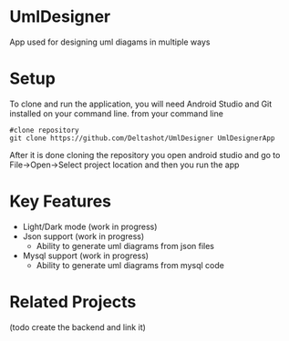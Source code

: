 # UmlDesigner

App used for designing uml diagams in multiple ways

# Setup

To clone and run the application, you will need Android Studio and Git installed on your command line.
from your command line
```
#clone repository
git clone https://github.com/Deltashot/UmlDesigner UmlDesignerApp
```
After it is done cloning the repository you open android studio and go to File->Open->Select project location and then you run the app

# Key Features
 - Light/Dark mode (work in progress)
 - Json support (work in progress)
   - Ability to generate uml diagrams from json files
 - Mysql support (work in progress)
   - Ability to generate uml diagrams from mysql code

# Related Projects
 (todo create the backend and link it)
